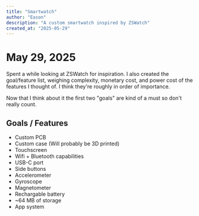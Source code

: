 ```yaml
---
title: "Smartwatch"
author: "Eason"
description: "A custom smartwatch inspired by ZSWatch"
created_at: "2025-05-29"
---
```


# May 29, 2025
Spent a while looking at ZSWatch for inspiration. I also created the goal/feature list, weighing complexity, monetary cost, and power cost of the features I thought of. I think they're roughly in order of importance.

Now that I think about it the first two "goals" are kind of a must so don't really count.
## Goals / Features
- Custom PCB
- Custom case (Will probably be 3D printed)
- Touchscreen
- Wifi + Bluetooth capabilities
- USB-C port
- Side buttons
- Accelerometer
- Gyroscope
- Magnetometer
- Rechargable battery
- ~64 MB of storage
- App system
